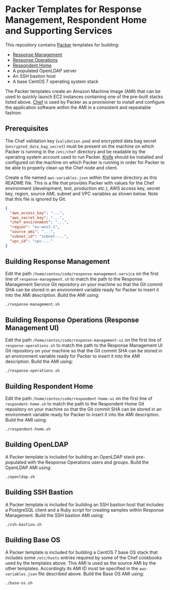 # Packer Templates for Response Management, Respondent Home and Supporting Services
This repository contains [Packer](https://www.packer.io/) templates for building:

* [Response Management](https://github.com/ONSdigital/response-management-service)
* [Response Operations](https://github.com/ONSdigital/response-management-ui)
* [Respondent Home](https://github.com/ONSdigital/respondent-home-ui)
* A populated OpenLDAP server
* An SSH bastion host
* A base CentOS 7 operating system stack

The Packer templates create an Amazon Machine Image (AMI) that can be used to quickly launch EC2 instances containing one of the pre-built stacks listed above. [Chef](https://chef.io/) is used by Packer as a provisioner to install and configure the application software within the AMI in a consistent and repeatable fashion.

## Prerequisites
The Chef validation key (`validation.pem`) and encrypted data bag secret (`encrypted_data_bag_secret`) must be present on the machine on which Packer is running in the `/etc/chef` directory and be readable by the operating system account used to run Packer. [Knife](https://docs.chef.io/knife.html) should be installed and configured on the machine on which Packer is running in order for Packer to be able to properly clean up the Chef node and client.

Create a file named `aws-variables.json` within the same directory as this README file. This is a file that provides Packer with values for the Chef environment (development, test, production etc.), AWS access key, secret key, region, source AMI, subnet and VPC variables as shown below. Note that this file is ignored by Git.

```json
{
  "aws_access_key": "...",
  "aws_secret_key": "...",
  "chef_environment": "...",
  "region": "eu-west-1",
  "source_ami": "...",
  "subnet_id": "subnet-...",
  "vpc_id": "vpc-..."
}
```

## Building Response Management
Edit the path `/home/centos/code/response-management-service` on the first line of `response-management.sh` to match the path to the Response Management Service Git repository on your machine so that the Git commit SHA can be stored in an environment variable ready for Packer to insert it into the AMI description. Build the AMI using:

  `./response-management.sh`

## Building Response Operations (Response Management UI)
Edit the path `/home/centos/code/response-management-ui` on the first line of `response-operations.sh` to match the path to the Response Management UI Git repository on your machine so that the Git commit SHA can be stored in an environment variable ready for Packer to insert it into the AMI description. Build the AMI using:

  `./response-operations.sh`

## Building Respondent Home
Edit the path `/home/centos/code/respondent-home-ui` on the first line of `respondent-home.sh` to match the path to the Respondent Home Git repository on your machine so that the Git commit SHA can be stored in an environment variable ready for Packer to insert it into the AMI description. Build the AMI using:

  `./respondent-home.sh`

## Building OpenLDAP
A Packer template is included for building an OpenLDAP stack pre-populated with the Response Operations users and groups. Build the OpenLDAP AMI using:

  `./openldap.sh`

## Building SSH Bastion
A Packer template is included for building an SSH bastion host that includes a PostgreSQL client and a Ruby script for creating samples within Response Management. Build the SSH bastion AMI using:

  `./ssh-bastion.sh`

## Building Base OS
A Packer template is included for building a CentOS 7 base OS stack that includes some `/etc/hosts` entries required by some of the Chef cookbooks used by the templates above. This AMI is used as the source AMI by the other templates. Accordingly its AMI ID must be specified in the `aws-variables.json` file described above. Build the Base OS AMI using:

  `./base-os.sh`
